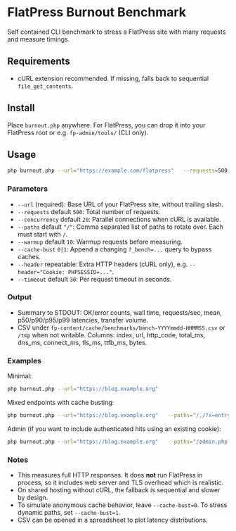 # FlatPress Burnout Benchmark

Self contained CLI benchmark to stress a FlatPress site with many requests and measure timings.

## Requirements
- cURL extension recommended. If missing, falls back to sequential `file_get_contents`.

## Install
Place `burnout.php` anywhere. For FlatPress, you can drop it into your FlatPress root or e.g. `fp-admin/tools/` (CLI only).

## Usage
```bash
php burnout.php --url="https://example.com/flatpress"   --requests=500 --concurrency=20   --paths="/,/index.php,/?x=cat:general,/?x=tag:news,/?paged=2"   --warmup=10 --cache-bust=0 --timeout=30
```

### Parameters
- `--url` (required): Base URL of your FlatPress site, without trailing slash.
- `--requests` default `500`: Total number of requests.
- `--concurrency` default `20`: Parallel connections when cURL is available.
- `--paths` default `"/"`: Comma separated list of paths to rotate over. Each must start with `/`.
- `--warmup` default `10`: Warmup requests before measuring.
- `--cache-bust` `0|1`: Append a changing `?_bench=...` query to bypass caches.
- `--header` repeatable: Extra HTTP headers (cURL only), e.g. `--header="Cookie: PHPSESSID=..."`.
- `--timeout` default `30`: Per request timeout in seconds.

### Output
- Summary to STDOUT: OK/error counts, wall time, requests/sec, mean, p50/p90/p95/p99 latencies, transfer volume.
- CSV under `fp-content/cache/benchmarks/bench-YYYYmmdd-HHMMSS.csv` or `/tmp` when not writable.
  Columns: index, url, http_code, total_ms, dns_ms, connect_ms, tls_ms, ttfb_ms, bytes.

### Examples
Minimal:
```bash
php burnout.php --url="https://blog.example.org"
```

Mixed endpoints with cache busting:
```bash
php burnout.php --url="https://blog.example.org"   --paths="/,/?x=entry:welcome,/?x=cat:general,/static/about"   --requests=800 --concurrency=32 --cache-bust=1
```

Admin (if you want to include authenticated hits using an existing cookie):
```bash
php burnout.php --url="https://blog.example.org"   --paths="/admin.php?p=entry,/admin.php?p=widgets"   --header="Cookie: PHPSESSID=your_session_id"   --requests=100 --concurrency=10 --cache-bust=0
```

### Notes
- This measures full HTTP responses. It does **not** run FlatPress in process, so it includes web server and TLS overhead which is realistic.
- On shared hosting without cURL, the fallback is sequential and slower by design.
- To simulate anonymous cache behavior, leave `--cache-bust=0`. To stress dynamic paths, set `--cache-bust=1`.
- CSV can be opened in a spreadsheet to plot latency distributions.
